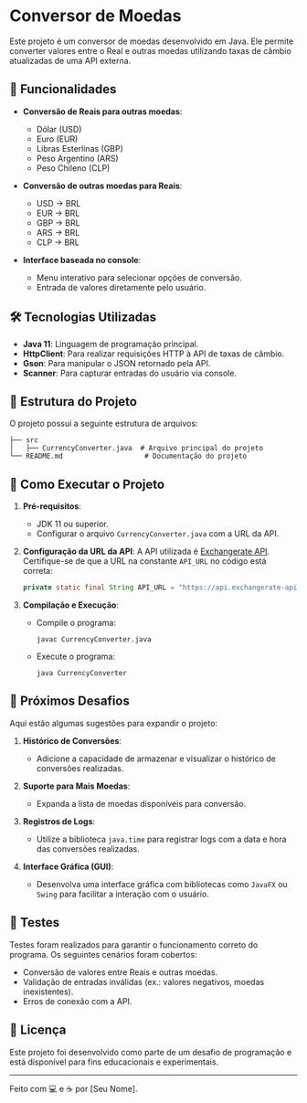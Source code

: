 # Conversor de Moedas

Este projeto é um conversor de moedas desenvolvido em Java. Ele permite converter valores entre o Real e outras moedas utilizando taxas de câmbio atualizadas de uma API externa.

## 📌 Funcionalidades

- **Conversão de Reais para outras moedas**:
  - Dólar (USD)
  - Euro (EUR)
  - Libras Esterlinas (GBP)
  - Peso Argentino (ARS)
  - Peso Chileno (CLP)

- **Conversão de outras moedas para Reais**:
  - USD → BRL
  - EUR → BRL
  - GBP → BRL
  - ARS → BRL
  - CLP → BRL

- **Interface baseada no console**:
  - Menu interativo para selecionar opções de conversão.
  - Entrada de valores diretamente pelo usuário.

## 🛠️ Tecnologias Utilizadas

- **Java 11**: Linguagem de programação principal.
- **HttpClient**: Para realizar requisições HTTP à API de taxas de câmbio.
- **Gson**: Para manipular o JSON retornado pela API.
- **Scanner**: Para capturar entradas do usuário via console.

## 📂 Estrutura do Projeto

O projeto possui a seguinte estrutura de arquivos:

```
├── src
│   ├── CurrencyConverter.java  # Arquivo principal do projeto
└── README.md                    # Documentação do projeto
```

## 🚀 Como Executar o Projeto

1. **Pré-requisitos**:
   - JDK 11 ou superior.
   - Configurar o arquivo `CurrencyConverter.java` com a URL da API.

2. **Configuração da URL da API**:
   A API utilizada é [Exchangerate API](https://api.exchangerate-api.com). Certifique-se de que a URL na constante `API_URL` no código está correta:

   ```java
   private static final String API_URL = "https://api.exchangerate-api.com/v4/latest/";
   ```

3. **Compilação e Execução**:
   - Compile o programa:
     ```
     javac CurrencyConverter.java
     ```
   - Execute o programa:
     ```
     java CurrencyConverter
     ```

## 🎯 Próximos Desafios

Aqui estão algumas sugestões para expandir o projeto:

1. **Histórico de Conversões**:
   - Adicione a capacidade de armazenar e visualizar o histórico de conversões realizadas.

2. **Suporte para Mais Moedas**:
   - Expanda a lista de moedas disponíveis para conversão.

3. **Registros de Logs**:
   - Utilize a biblioteca `java.time` para registrar logs com a data e hora das conversões realizadas.

4. **Interface Gráfica (GUI)**:
   - Desenvolva uma interface gráfica com bibliotecas como `JavaFX` ou `Swing` para facilitar a interação com o usuário.

## 🧪 Testes

Testes foram realizados para garantir o funcionamento correto do programa. Os seguintes cenários foram cobertos:

- Conversão de valores entre Reais e outras moedas.
- Validação de entradas inválidas (ex.: valores negativos, moedas inexistentes).
- Erros de conexão com a API.

## 📜 Licença

Este projeto foi desenvolvido como parte de um desafio de programação e está disponível para fins educacionais e experimentais.

---

Feito com 💻 e ☕ por [Seu Nome].

